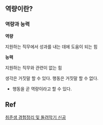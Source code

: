 
## 역량이란?

### 역량과 능력

**역량**

지원하는 직무에서 성과를 내는 데에 도움이 되는 힘

**능력**

지원하는 직무와 관련이 없는 힘


생각은 거짓말 할 수 있다.
행동은 거짓말 할 수 없다.
- 행동을 곧 역량이라고 할 수 있다.


## Ref

[취준생 경험정리 및 돌려막기 신공](https://www.youtube.com/watch?v=OXwBN3G4Dr8)

